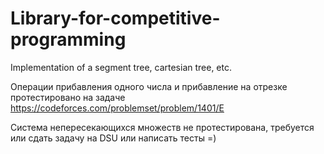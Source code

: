 # Library-for-competitive-programming
Implementation of a segment tree, cartesian tree, etc.

Операции прибавления одного числа и прибавление на отрезке протестировано на задаче https://codeforces.com/problemset/problem/1401/E

Система непересекающихся множеств не протестирована, требуется или сдать задачу на DSU или написать тесты =)
